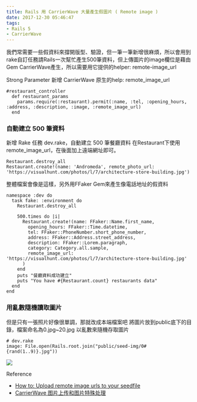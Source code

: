 ```yaml
---
title: Rails 用 CarrierWave 大量產生假圖片 ( Remote image )
date: 2017-12-30 05:46:47
tags:
- Rails 5
- CarrierWave
---
```


我們常需要一些假資料來撐開版型、驗證，但一筆一筆新增很麻煩，所以會用到rake自訂任務請Rails一次幫忙產生500筆資料，但上傳圖片的image欄位是藉由Gem CarrierWave產生，所以需要用它提供的helper: remote-image_url


Strong Parameter 新增 CarrierWave 原生的help: remote_image_url
```
#restaurant_controller
  def restaurant_params
    params.require(:restaurant).permit(:name, :tel, :opening_hours, :address, :description, :image, :remote_image_url)
  end
```

### 自動建立 500 筆資料
新增 Rake 任務 dev.rake，自動建立 500 筆餐廳資料
在Restaurant下使用remote_image_url，在後面加上遠端網址即可。

```
Restaurant.destroy_all
Restaurant.create!(name: 'Andromeda', remote_photo_url: 'https://visualhunt.com/photos/l/7/architecture-store-building.jpg')
```
整體檔案會像是這樣，另外用FFaker Gem來產生像電話地址的假資料
```
namespace :dev do
  task fake: :environment do
    Restaurant.destroy_all

    500.times do |i|
      Restaurant.create!(name: FFaker::Name.first_name,
        opening_hours: FFaker::Time.datetime,
        tel: FFaker::PhoneNumber.short_phone_number,
        address: FFaker::Address.street_address,
        description: FFaker::Lorem.paragraph,
        category: Category.all.sample,
        remote_image_url: 'https://visualhunt.com/photos/l/7/architecture-store-building.jpg'
      )
    end
    puts "餐廳資料成功建立"
    puts "You have #{Restaurant.count} restaurants data"
  end
end
```

### 用亂數隨機讀取圖片 
但是只有一張照片好像很單調，那就改成本端檔案吧
將圖片放到public底下的目錄，檔案命名為0.jpg~20.jpg
以亂數來隨機存取圖片
```
# dev.rake
image: File.open(Rails.root.join("public/seed-img/0#{rand(1..9)}.jpg"))
```
[![](https://s3-ap-northeast-1.amazonaws.com/hazel-wordpress/wp-content/uploads/2017/12/30231913/Screen-Shot-2017-12-30-at-11.12.01-PM-1024x558.png)](https://s3-ap-northeast-1.amazonaws.com/hazel-wordpress/wp-content/uploads/2017/12/30231913/Screen-Shot-2017-12-30-at-11.12.01-PM.png)

Reference
- [How to: Upload remote image urls to your seedfile](https://github.com/carrierwaveuploader/carrierwave/wiki/How-to:-Upload-remote-image-urls-to-your-seedfile)
- [CarrierWave 图片上传和图片特殊处理](https://www.rails365.net/articles/carrierwave-tu-pian-shang-chuan-he-tu-pian-te-shu-chu-li)
